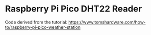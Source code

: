 # Raspberry Pi Pico DHT22 Reader

Code derived from the tutorial: 
https://www.tomshardware.com/how-to/raspberry-pi-pico-weather-station
